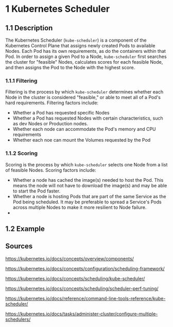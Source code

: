 # 1 Kubernetes Scheduler
## 1.1 Description
The Kubernetes Scheduler (`kube-scheduler`) is a component of the Kubernetes Control Plane that assigns newly created Pods to available Nodes. Each Pod has its own requirements, as do the containers within that Pod. In order to assign a given Pod to a Node, `kube-scheduler` first searches the cluster for "feasible" Nodes, calculates scores for each feasible Node, and then assigns the Pod to the Node with the highest score.
### 1.1.1 Filtering
Filtering is the process by which `kube-scheduler` determines whether each Node in the cluster is considered "feasible," or able to meet all of a Pod's hard requirements. Filtering factors include:
* Whether a Pod has requested specific Nodes
* Whether a Pod has requested Nodes with certain characteristics, such as dev Nodes or Production nodes.
* Whether each node can accommodate the Pod's memory and CPU requirements
* Whether each noe can mount the Volumes requested by the Pod
### 1.1.2 Scoring
Scoring is the process by which `kube-scheduler` selects one Node from a list of feasible Nodes. Scoring factors include:
* Whether a node has cached the image(s) needed to host the Pod. This means the node will not have to download the image(s) and may be able to start the Pod faster.
* Whether a node is hosting Pods that are part of the same Service as the Pod being scheduled. It may be preferable to spread a Service's Pods across multiple Nodes to make it more resilient to Node failure.
* 
## 1.2 Example



## Sources
https://kubernetes.io/docs/concepts/overview/components/

https://kubernetes.io/docs/concepts/configuration/scheduling-framework/

https://kubernetes.io/docs/concepts/scheduling/kube-scheduler/

https://kubernetes.io/docs/concepts/scheduling/scheduler-perf-tuning/

https://kubernetes.io/docs/reference/command-line-tools-reference/kube-scheduler/

https://kubernetes.io/docs/tasks/administer-cluster/configure-multiple-schedulers/

